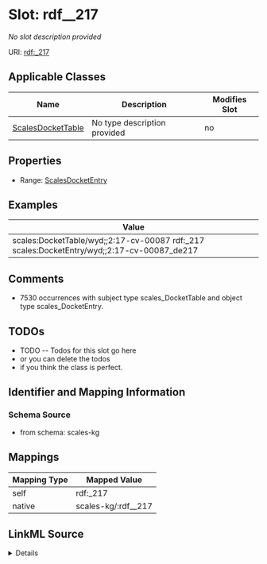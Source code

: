 

# Slot: rdf__217


_No slot description provided_





URI: [rdf:_217](http://www.w3.org/1999/02/22-rdf-syntax-ns#_217)



<!-- no inheritance hierarchy -->





## Applicable Classes

| Name | Description | Modifies Slot |
| --- | --- | --- |
| [ScalesDocketTable](../classes/ScalesDocketTable.md) | No type description provided |  no  |







## Properties

* Range: [ScalesDocketEntry](../classes/ScalesDocketEntry.md)






## Examples

| Value |
| --- |
| scales:DocketTable/wyd;;2:17-cv-00087 rdf:_217 scales:DocketEntry/wyd;;2:17-cv-00087_de217 |

## Comments

* 7530 occurrences with subject type scales_DocketTable and object type scales_DocketEntry.

## TODOs

* TODO -- Todos for this slot go here
* or you can delete the todos
* if you think the class is perfect.

## Identifier and Mapping Information







### Schema Source


* from schema: scales-kg




## Mappings

| Mapping Type | Mapped Value |
| ---  | ---  |
| self | rdf:_217 |
| native | scales-kg/:rdf__217 |




## LinkML Source

<details>
```yaml
name: rdf__217
description: No slot description provided
todos:
- TODO -- Todos for this slot go here
- or you can delete the todos
- if you think the class is perfect.
comments:
- 7530 occurrences with subject type scales_DocketTable and object type scales_DocketEntry.
examples:
- value: scales:DocketTable/wyd;;2:17-cv-00087 rdf:_217 scales:DocketEntry/wyd;;2:17-cv-00087_de217
from_schema: scales-kg
rank: 1000
slot_uri: rdf:_217
alias: rdf__217
domain_of:
- scales_DocketTable
range: scales_DocketEntry

```
</details>